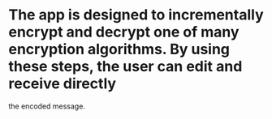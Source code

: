 # The app is designed to incrementally encrypt and decrypt one of many encryption algorithms. By using these steps, the user can edit and receive directly
the encoded message.
